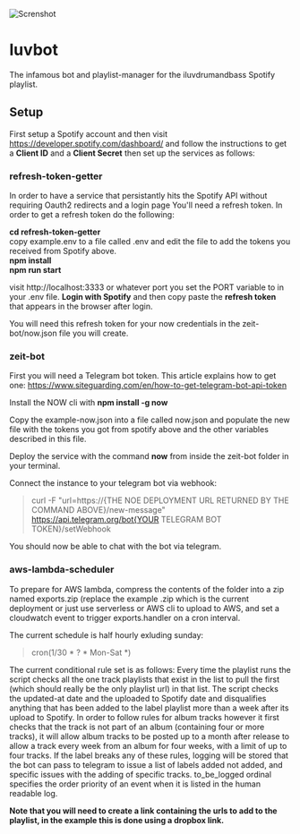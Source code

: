 ![Screnshot](https://i.imgur.com//LMRjQJJs.png)
# luvbot
The infamous bot and playlist-manager for the iluvdrumandbass Spotify playlist.

## Setup
First setup a Spotify account and then visit https://developer.spotify.com/dashboard/ and follow the instructions to get a **Client ID** and a **Client Secret** then set up the services as follows:

### refresh-token-getter

In order to have a service that persistantly hits the Spotify API without requiring Oauth2 redirects and a login page
You'll need a refresh token. In order to get a refresh token do the following:

**cd refresh-token-getter**\
copy example.env to a file called .env and edit the file to add the tokens you received from Spotify above.\
**npm install**\
**npm run start**

visit http://localhost:3333 or whatever port you set the PORT variable to in your .env file.
**Login with Spotify** and then copy paste the **refresh token** that appears in the browser after login.

You will need this refresh token for your now credentials in the zeit-bot/now.json file you will create.


### zeit-bot  

First you will need a Telegram bot token. This article explains how to get one:
https://www.siteguarding.com/en/how-to-get-telegram-bot-api-token

Install the NOW cli with **npm install -g now**  

Copy the example-now.json into a file called now.json and populate the new file with the tokens you got from spotify above
and the other variables described in this file.

Deploy the service with the command **now** from inside the zeit-bot folder in your terminal.

Connect the instance to your telegram bot via webhook:
>curl -F "url=https://{THE NOE DEPLOYMENT URL RETURNED BY THE COMMAND ABOVE}/new-message" https://api.telegram.org/bot{YOUR TELEGRAM BOT TOKEN}/setWebhook

You should now be able to chat with the bot via telegram.

### aws-lambda-scheduler
To prepare for AWS lambda, compress the contents of the folder into a zip named exports.zip (replace the example .zip which is the current deployment or just use serverless or AWS cli to upload to AWS, and set a cloudwatch event to trigger exports.handler on a cron interval.

The current schedule is half hourly exluding sunday:
>cron(1/30 * ? * Mon-Sat *)

The current conditional rule set is as follows:
Every time the playlist runs the script checks all the one track playlists that exist in the list to pull the first (which should really be the only playlist url) in that list.
The script checks the updated-at date and the uploaded to Spotify date and disqualifies anything that has been added to the label playlist more than a week after its upload to Spotify.
In order to follow rules for album tracks however it first checks that the track is not part of an album (containing four or more tracks), it will allow album tracks to be posted up to a month after release to allow a track every week from an album for four weeks, with a limit of up to four tracks.
If the label breaks any of these rules, logging will be stored that the bot can pass to telegram to issue a list of labels added not added, and specific issues with the adding of specific tracks. to_be_logged ordinal specifies the order priority of an event when it is listed in the human readable log.

**Note that you will need to create a link containing the urls to add to the playlist, in the example this is
done using a dropbox link.**




